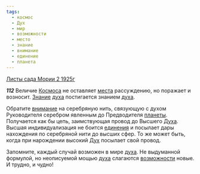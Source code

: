 ```yaml
---
tags:
  - космос
  - Дух
  - мир
  - возможности
  - место
  - знание
  - внимание
  - единение
  - планета
---
```


[Листы сада Мории 2 1925г](https://127.0.0.1:4002/agni/1925)

___112___
Величие [Космоса](../../../tags/#космос) не оставляет [места](../../../tags/#место) рассуждению, но поражает и возносит. [Знание](../../../tags/#[знание](../../../tags/#знание)) [духа](../../../tags/#[Дух](../../../tags/#Дух)) постигается знанием [духа](../../../tags/#[Дух](../../../tags/#Дух)).   

Обратите [внимание](../../../tags/#внимание) на серебряную нить, связующую с духом Руководителя серебром явленным до Предводителя [планеты](../../../tags/#планета). Получается как бы цепь, заимствующая провод до Высшего [Духа](../../../tags/#[Дух](../../../tags/#Дух)). Высшая индивидуализация не боится [единения](../../../tags/#единение) и посылает дары нахождения по серебряной нити до высших сфер. То же может быть, когда при нарождении высокий [Дух](../../../tags/#Дух) посылает свой провод.   

Запомните, каждый случай возможен в мире [духа](../../../tags/#[Дух](../../../tags/#Дух)). Не выдуманной формулой, но неописуемой мощью [духа](../../../tags/#[Дух](../../../tags/#Дух)) слагаются [возможности](../../../tags/#возможности) новые. И трудно, и чудно!   

